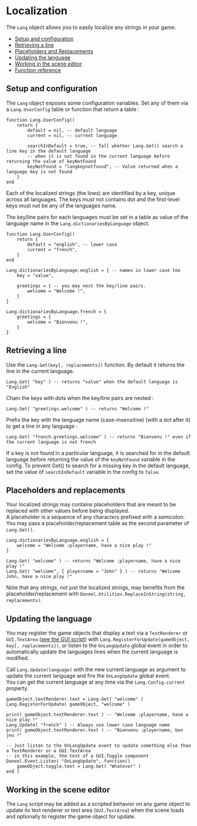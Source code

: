 # Localization

The `Lang` object allows you to easily localize any strings in your game.  

- [Setup and configuration](#setup)
- [Retrieving a line](#retrieving-a-line)
- [Placeholders and Replacements](#placeholders-and-replacements)
- [Updating the language](#updating-the-language)
- [Working in the scene editor](#scene)
- [Function reference](#function-reference)


<a name="setup"></a>
## Setup and configuration

The `Lang` object exposes some configuration variables. Set any of them via a `Lang.UserConfig` table or function that return a table :

    function Lang.UserConfig()
        return {
            default = nil, -- default language
            current = nil, -- current language
            
            searchInDefault = true, -- Tell whether Lang.Get() search a line key in the default language 
            -- when it is not found in the current language before returning the value of keyNotFound
            keyNotFound = "langkeynotfound", -- Value returned when a language key is not found
        }
    end

Each of the localized strings (the lines) are identified by a key, unique across all languages. The keys must not contains dot and the first-level keys must not be any of the languages name.  

The key/line pairs for each languages must be set in a table as value of the language name in the `Lang.dictionariesByLanguage` object.

    function Lang.UserConfig()
        return {
            default = "english", -- lower case
            current = "french", 
        }
    end
    
    Lang.dictionariesByLanguage.english = { -- names in lower case too
        key = "value",

        greetings = { -- you may nest the key/line pairs.
            welcome = "Welcome !", 
        }
    }

    Lang.dictionariesByLanguage.french = {
        greetings = { 
            welcome = "Bienvenu !",
        }
    }


<a name="retrieving-a-line"></a>
## Retrieving a line

Use the `Lang.Get(key[, replacements])` function.
By default it returns the line in the current language.
    
    Lang.Get( "key" ) -- returns "value" when the default language is "English"

Chain the keys with dots when the key/line pairs are nested :

    Lang.Get( "greetings.welcome" ) -- returns "Welcome !" 

Prefix the key with the language name (case-insensitive) (with a dot after it) to get a line in any language :

    Lang.Get( "french.greetings.welcome" ) -- returns "Bienvenu !" even if the current language is not french

If a key is not found in a particular language, it is searched for in the default language before returning the value of the `keyNotFound` variable in the config. To prevent Get() to search for a missing key in the default language, set the value of `searchInDefault` variable in the config to `false`.


<a name="placeholders-and-replacements"></a>
## Placeholders and replacements

Your localized strings may contains placeholders that are meant to be replaced with other values before being displayed.  
A placeholder is a sequence of any characters prefixed with a semicolon.  
You may pass a placeholder/replacement table as the second parameter of `Lang.Get()`.
    
    Lang.dictionariesByLanguage.english = {
        welcome = "Welcome :playername, have a nice play !"
    }

    Lang.Get( "welcome" ) -- returns "Welcome :playername, have a nice play !"
    Lang.Get( "welcome", { playername = "John" } ) -- returns "Welcome John, have a nice play !"

Note that any strings, not just the localized strings, may benefits from the placeholder/replacement with `Daneel.Utilities.ReplaceInString(string, replacements)`.


<a name="updating-the-language"></a>
## Updating the language

You may register the game objects that display a text via a `TextRenderer` or `GUI.TextArea` ([see the GUI script](/docs/gui#textarea)) with `Lang.RegisterForUpdate(gameObject, key[, replacements])`, or listen to the `OnLangUpdate` global event in order to automatically update the languages lines when the current language is modified.

Call `Lang.Update(language)` with the new current language as argument to update the current language and fire the `OnLangUpdate` global event.  
You can get the current language at any time via the `Lang.Config.current` property.

    gameObject.textRenderer.text = Lang.Get( "welcome" )
    Lang.RegisterForUpdate( gameObject, "welcome" )

    print( gameObject.textRenderer.text ) -- "Welcome :playername, have a nice play !"
    Lang.Update( "french" ) -- Always use lower case language name
    print( gameObject.textRenderer.text ) -- "Bienvenu :playername, bon jeu !"

    -- Just listen to the OnLangUpdate event to update something else than a TextRenderer or a GUI.TextArea
    -- in this example, the text of a GUI.Toggle component
    Daneel.Event.Listen( "OnLangUpdate", function()
        gameObject.toggle.text = Lang.Get( "Whatever" )
    end )


<a name="scene"></a>
## Working in the scene editor

The `Lang` script may be added as a scripted behavior on any game object to update its text renderer or text area (`GUI.TextArea`) when the scene loads and optionally to register the game object for update.
